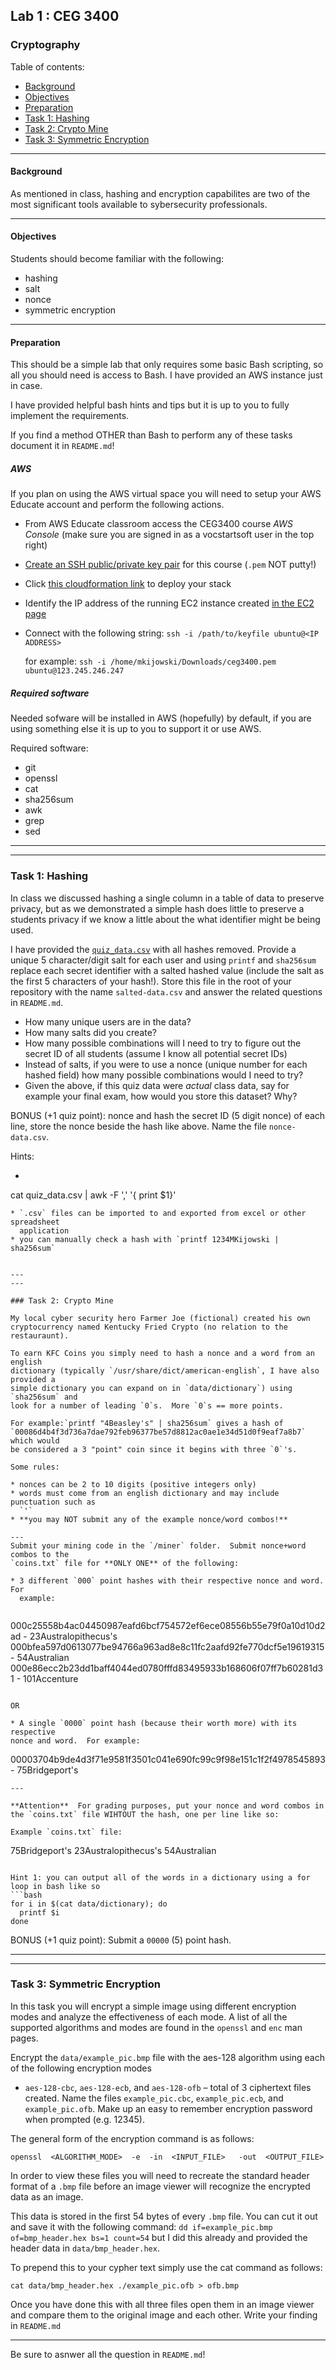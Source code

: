 ## Lab 1 : CEG 3400

### Cryptography

Table of contents:
* [Background](https://github.com/mkijowski/lab1-ceg-3400/blob/master/LAB1.md#background)
* [Objectives](https://github.com/mkijowski/lab1-ceg-3400/blob/master/LAB1.md#objectives)
* [Preparation](https://github.com/mkijowski/lab1-ceg-3400/blob/master/LAB1.md#preparation)
* [Task 1: Hashing](https://github.com/mkijowski/lab1-ceg-3400/blob/master/LAB1.md#task-1-hashing)
* [Task 2: Crypto Mine](https://github.com/mkijowski/lab1-ceg-3400/blob/master/LAB1.md#task-2-crypto-mine)
* [Task 3: Symmetric Encryption](https://github.com/mkijowski/lab1-ceg-3400/blob/master/LAB1.md#task-3-symmetric-encryption)

---

#### Background

As mentioned in class, hashing and encryption capabilites are two of the most
significant tools available to sybersecurity professionals.  

---

#### Objectives

Students should become familiar with the following:

* hashing
* salt
* nonce
* symmetric encryption

---

#### Preparation

This should be a simple lab that only requires some basic Bash scripting, so all
you should need is access to Bash.  I have provided an AWS instance just in
case.

I have provided helpful bash hints and tips but it is up to you to fully
implement the requirements.

If you find a method OTHER than Bash to perform any of these tasks document it
in `README.md`!

##### AWS

If you plan on using the AWS virtual space you will need to setup your AWS
Educate account and perform the following actions.

* From AWS Educate classroom access the CEG3400 course *AWS Console* (make sure
  you are signed in as a vocstartsoft user in the top right)
* [Create an SSH public/private key
  pair](https://console.aws.amazon.com/ec2/v2/home?region=us-east-1#KeyPairs:) for this course (`.pem` NOT putty!)
* Click [this cloudformation link](https://console.aws.amazon.com/cloudformation/home?region=us-east-1#/stacks/new?stackName=ceg3400Lab1&templateURL=https:%2F%2Fwsu-cecs-cf-templates.s3.us-east-2.amazonaws.com%2Fcourse-templates%2Fceg3400-mek.yml)
  to deploy your stack
* Identify the IP address of the running EC2 instance created [in the EC2
  page](https://console.aws.amazon.com/ec2/v2/home?region=us-east-1)
* Connect with the following string: `ssh -i /path/to/keyfile ubuntu@<IP
  ADDRESS>` 

  for example: `ssh -i /home/mkijowski/Downloads/ceg3400.pem
  ubuntu@123.245.246.247`

##### Required software

Needed sofware will be installed in AWS (hopefully) by default, if you are
using something else it is up to you to support it or use AWS.

Required software:
* git
* openssl
* cat
* sha256sum
* awk
* grep
* sed

---
---

### Task 1: Hashing

In class we discussed hashing a single column in a table of data to preserve
privacy, but as we demonstrated a simple hash does little to preserve a students
privacy if we know a little about the what identifier might be being used.

I have provided the [`quiz_data.csv`](/data/quiz_data.csv) with all hashes
removed.  Provide a unique 5 character/digit  salt for each user and using `printf` and `sha256sum`
replace each secret identifier with a salted hashed value (include the salt as
the first 5 characters of your hash!).  Store this file in
the root of your repository with the name `salted-data.csv` and answer the
related questions in `README.md`.

* How many unique users are in the data?
* How many salts did you create?
* How many possible combinations will I need to try to figure out the secret ID
  of all students (assume I know all potential secret IDs)
* Instead of salts, if you were to use a nonce (unique number for each hashed
  field) how many possible combinations would I need to try?
* Given the above, if this quiz data were *actual* class data, say for example
  your final exam, how would you store this dataset?  Why?

BONUS (+1 quiz point): nonce and hash the secret ID (5 digit nonce) of each line, store the nonce beside the hash
like above.  Name the file `nonce-data.csv`.

Hints:
* ```bash
cat quiz_data.csv | awk -F ',' '{ print $1}'
```
* `.csv` files can be imported to and exported from excel or other spreadsheet
  application
* you can manually check a hash with `printf 1234MKijowski | sha256sum`


---
---

### Task 2: Crypto Mine

My local cyber security hero Farmer Joe (fictional) created his own
cryptocurrency named Kentucky Fried Crypto (no relation to the restauraunt).

To earn KFC Coins you simply need to hash a nonce and a word from an english
dictionary (typically `/usr/share/dict/american-english`, I have also provided a
simple dictionary you can expand on in `data/dictionary`) using `sha256sum` and
look for a number of leading `0`s.  More `0`s == more points.  

For example:`printf "4Beasley's" | sha256sum` gives a hash of
`00086d4b4f3d736a7dae792feb96377be57d8812ac0ae1e34d51d0f9eaf7a8b7` which would
be considered a 3 "point" coin since it begins with three `0`'s.  

Some rules:

* nonces can be 2 to 10 digits (positive integers only)
* words must come from an english dictionary and may include punctuation such as
  `'`
* **you may NOT submit any of the example nonce/word combos!**

---
Submit your mining code in the `/miner` folder.  Submit nonce+word combos to the 
`coins.txt` file for **ONLY ONE** of the following:

* 3 different `000` point hashes with their respective nonce and word. For
  example:
  
  ```
  000c25558b4ac04450987eafd6bcf754572ef6ece08556b55e79f0a10d10d2ad  - 23Australopithecus's
  000bfea597d0613077be94766a963ad8e8c11fc2aafd92fe770dcf5e19619315  - 54Australian
  000e86ecc2b23dd1baff4044ed0780fffd83495933b168606f07ff7b60281d31  - 101Accenture
  ```

OR

* A single `0000` point hash (because their worth more) with its respective
  nonce and word.  For example:
  
  ```
  00003704b9de4d3f71e9581f3501c041e690fc99c9f98e151c1f2f4978545893  - 75Bridgeport's
  ```
---

**Attention**  For grading purposes, put your nonce and word combos in the `coins.txt` file WIHTOUT the hash, one per line like so:

Example `coins.txt` file:
```
75Bridgeport's
23Australopithecus's
54Australian
```

Hint 1: you can output all of the words in a dictionary using a for loop in bash like so
```bash
for i in $(cat data/dictionary); do
  printf $i
done
```

BONUS (+1 quiz point): Submit a `00000` (5) point hash.

---
---

### Task 3: Symmetric Encryption

In this task you will encrypt a simple image using different encryption modes and analyze the 
effectiveness of each mode.  A list of all the supported algorithms and modes are found in the
`openssl` and `enc` man pages.

Encrypt the `data/example_pic.bmp` file with the aes-128 algorithm using each of the following encryption modes 
- `aes-128-cbc`, `aes-128-ecb`, and `aes-128-ofb` – total of 3 ciphertext files created.  Name the files `example_pic.cbc`, 
`example_pic.ecb`, and `example_pic.ofb`.  Make up an easy to remember encryption password when 
prompted (e.g. 12345).

The general form of the encryption command is as follows:

```
openssl  <ALGORITHM_MODE>  -e  -in  <INPUT_FILE>   -out  <OUTPUT_FILE>
```

In order to view these files you will need to recreate the standard header format
of a `.bmp` file before an image viewer will recognize the encrypted data as an image.

This data is stored in the first 54 bytes of every `.bmp` file.  You can cut it out and 
save it with the following command: `dd if=example_pic.bmp of=bmp_header.hex bs=1 count=54`
but I did this already and provided the header data in `data/bmp_header.hex`.

To prepend this to your cypher text simply use the cat command as follows:
```
cat data/bmp_header.hex ./example_pic.ofb > ofb.bmp
```

Once you have done this with all three files open them in an image viewer and compare them to
the original image and each other.  Write your finding in `README.md`

---

Be sure to asnwer all the question in `README.md`!
